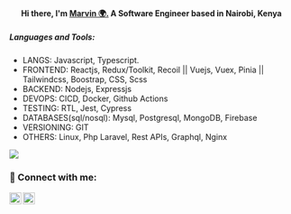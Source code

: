 <h4 align="center">
Hi there, I'm <a href="https://marvine.vercel.app/" target="_blank" rel="noreferrer">Marvin 🌍️.</a>
  A Software Engineer based in Nairobi, Kenya
</h4>

##### Languages and Tools: 
- LANGS: Javascript, Typescript.
- FRONTEND: Reactjs, Redux/Toolkit, Recoil || Vuejs, Vuex, Pinia || Tailwindcss, Boostrap, CSS, Scss
- BACKEND: Nodejs, Expressjs
- DEVOPS: CICD, Docker, Github Actions
- TESTING: RTL, Jest, Cypress
- DATABASES(sql/nosql): Mysql, Postgresql, MongoDB, Firebase
- VERSIONING: GIT
- OTHERS: Linux, Php Laravel, Rest APIs, Graphql, Nginx


[comment]: <> (This is a comment, it will not be included)
 

<img align="left" src="https://github-readme-stats.vercel.app/api?username=EspiraMarvin&show_icons=true&hide_border=true" />


<br>

### 🤝 Connect with me:
 
<a href="https://www.linkedin.com/in/marvin-espira-192348153//"><img align="left" src="https://raw.githubusercontent.com/yushi1007/yushi1007/main/images/linkedin.svg" alt="Yu Shi | LinkedIn" width="21px"/></a>

<a href="https://twitter.com/marvinespira"><img align="left" src="https://github.com/shikhar1020jais1/Git-Social/blob/master/Icons/Twitter.png" alt="Yu Shi | Twitter" width="21px"/></a>


 


